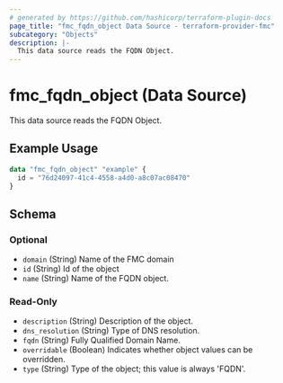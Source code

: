 ```yaml
---
# generated by https://github.com/hashicorp/terraform-plugin-docs
page_title: "fmc_fqdn_object Data Source - terraform-provider-fmc"
subcategory: "Objects"
description: |-
  This data source reads the FQDN Object.
---
```


# fmc_fqdn_object (Data Source)

This data source reads the FQDN Object.

## Example Usage

```terraform
data "fmc_fqdn_object" "example" {
  id = "76d24097-41c4-4558-a4d0-a8c07ac08470"
}
```

<!-- schema generated by tfplugindocs -->
## Schema

### Optional

- `domain` (String) Name of the FMC domain
- `id` (String) Id of the object
- `name` (String) Name of the FQDN object.

### Read-Only

- `description` (String) Description of the object.
- `dns_resolution` (String) Type of DNS resolution.
- `fqdn` (String) Fully Qualified Domain Name.
- `overridable` (Boolean) Indicates whether object values can be overridden.
- `type` (String) Type of the object; this value is always 'FQDN'.
